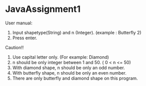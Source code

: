 # JavaAssignment1
User manual:
1. Input shapetype(String) and n (Integer).  (example : Butterfly 2)
2. Press enter.

Caution!!
1. Use capital letter only. (For example: Diamond)
2. n should be only integer between 1 and 50. ( 0 < n <= 50)
3. With diamond shape, n should be only an odd number.
4. With butterfly shape, n should be only an even number.
5. There are only butterfly and diamond shape on this program.



